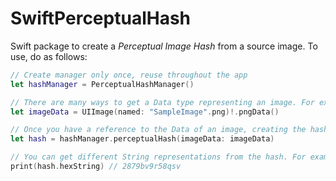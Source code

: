 # SwiftPerceptualHash

Swift package to create a *Perceptual Image Hash* from a source image. To use, do as follows:

```swift
// Create manager only once, reuse throughout the app
let hashManager = PerceptualHashManager()

// There are many ways to get a Data type representing an image. For example:
let imageData = UIImage(named: "SampleImage".png)!.pngData()

// Once you have a reference to the Data of an image, creating the hash is easy and fast:
let hash = hashManager.perceptualHash(imageData: imageData)

// You can get different String representations from the hash. For example:
print(hash.hexString) // 2879bv9r58qsv
```
